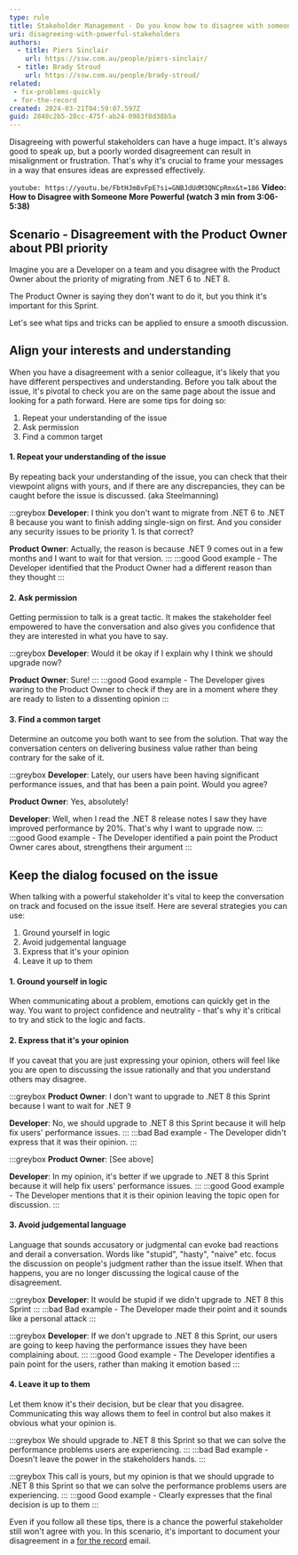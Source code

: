 ```yaml
---
type: rule
title: Stakeholder Management - Do you know how to disagree with someone more powerful?
uri: disagreeing-with-powerful-stakeholders
authors:
  - title: Piers Sinclair
    url: https://ssw.com.au/people/piers-sinclair/
  - title: Brady Stroud
    url: https://ssw.com.au/people/brady-stroud/
related: 
 - fix-problems-quickly
 - for-the-record
created: 2024-03-21T04:59:07.597Z
guid: 2848c2b5-28cc-475f-ab24-0983f8d38b5a
---
```


Disagreeing with powerful stakeholders can have a huge impact. It's always good to speak up, but a poorly worded disagreement can result in misalignment or frustration. That's why it's crucial to frame your messages in a way that ensures ideas are expressed effectively. 

`youtube: https://youtu.be/FbtHJm8vFpE?si=GNBJdUdM3QNCpRmx&t=186`
**Video: How to Disagree with Someone More Powerful (watch 3 min from 3:06-5:38)**

## Scenario - Disagreement with the Product Owner about PBI priority

Imagine you are a Developer on a team and you disagree with the Product Owner about the priority of migrating from .NET 6 to .NET 8.

The Product Owner is saying they don't want to do it, but you think it's important for this Sprint.

Let's see what tips and tricks can be applied to ensure a smooth discussion.

<!--endintro-->

## Align your interests and understanding

When you have a disagreement with a senior colleague, it's likely that you have different perspectives and understanding. Before you talk about the issue, it's pivotal to check you are on the same page about the issue and looking for a path forward. Here are some tips for doing so:

1. Repeat your understanding of the issue
2. Ask permission
3. Find a common target

#### 1. Repeat your understanding of the issue

By repeating back your understanding of the issue, you can check that their viewpoint aligns with yours, and if there are any discrepancies, they can be caught before the issue is discussed. (aka Steelmanning)

:::greybox
**Developer**: I think you don't want to migrate from .NET 6 to .NET 8 because you want to finish adding single-sign on first. And you consider any security issues to be priority 1. Is that correct?

**Product Owner**: Actually, the reason is because .NET 9 comes out in a few months and I want to wait for that version. 
:::
:::good
Good example - The Developer identified that the Product Owner had a different reason than they thought
:::

#### 2. Ask permission

Getting permission to talk is a great tactic. It makes the stakeholder feel empowered to have the conversation and also gives you confidence that they are interested in what you have to say.

:::greybox
**Developer**: Would it be okay if I explain why I think we should upgrade now?

**Product Owner**: Sure!
:::
:::good
Good example - The Developer gives waring to the Product Owner to check if they are in  a moment where they are ready to listen to a dissenting opinion
:::

#### 3. Find a common target

Determine an outcome you both want to see from the solution. That way the conversation centers on delivering business value rather than being contrary for the sake of it.

:::greybox
**Developer**: Lately, our users have been having significant performance issues, and that has been a pain point. Would you agree?

**Product Owner**: Yes, absolutely!

**Developer**: Well, when I read the .NET 8 release notes I saw they have improved performance by 20%. That's why I want to upgrade now.
:::
:::good
Good example - The Developer identified a pain point the Product Owner cares about, strengthens their argument
:::

## Keep the dialog focused on the issue

When talking with a powerful stakeholder it's vital to keep the conversation on track and focused on the issue itself. Here are several strategies you can use:

1. Ground yourself in logic
1. Avoid judgemental language
1. Express that it's your opinion
1. Leave it up to them

#### 1. Ground yourself in logic

When communicating about a problem, emotions can quickly get in the way. You want to project confidence and neutrality - that's why it's critical to try and stick to the logic and facts.

#### 2. Express that it's your opinion

If you caveat that you are just expressing your opinion, others will feel like you are open to discussing the issue rationally and that you understand others may disagree.

:::greybox
**Product Owner**: I don't want to upgrade to .NET 8 this Sprint because I want to wait for .NET 9

**Developer**: No, we should upgrade to .NET 8 this Sprint because it will help fix users' performance issues.
:::
:::bad
Bad example - The Developer didn't express that it was their opinion.
:::

:::greybox
**Product Owner**: [See above]

**Developer**: In my opinion, it's better if we upgrade to .NET 8 this Sprint because it will help fix users' performance issues.
:::
:::good
Good example - The Developer mentions that it is their opinion leaving the topic open for discussion.
:::

#### 3. Avoid judgemental language

Language that sounds accusatory or judgmental can evoke bad reactions and derail a conversation. Words like "stupid", "hasty", "naive" etc. focus the discussion on people's judgment rather than the issue itself. When that happens, you are no longer discussing the logical cause of the disagreement.

:::greybox
**Developer**: It would be stupid if we didn't upgrade to .NET 8 this Sprint
:::
:::bad
Bad example - The Developer made their point and it sounds like a personal attack
:::

:::greybox
**Developer**: If we don't upgrade to .NET 8 this Sprint, our users are going to keep having the performance issues they have been complaining about.
:::
:::good
Good example - The Developer identifies a pain point for the users, rather than making it emotion based
:::

#### 4. Leave it up to them

Let them know it's their decision, but be clear that you disagree. Communicating this way allows them to feel in control but also makes it obvious what your opinion is.

:::greybox
We should upgrade to .NET 8 this Sprint so that we can solve the performance problems users are experiencing.
:::
:::bad
Bad example - Doesn't leave the power in the stakeholders hands.
:::

:::greybox
This call is yours, but my opinion is that we should upgrade to .NET 8 this Sprint so that we can solve the performance problems users are experiencing.
:::
:::good
Good example - Clearly expresses that the final decision is up to them
:::

Even if you follow all these tips, there is a chance the powerful stakeholder still won't agree with you. In this scenario, it's important to document your disagreement in a [for the record](/for-the-record) email.